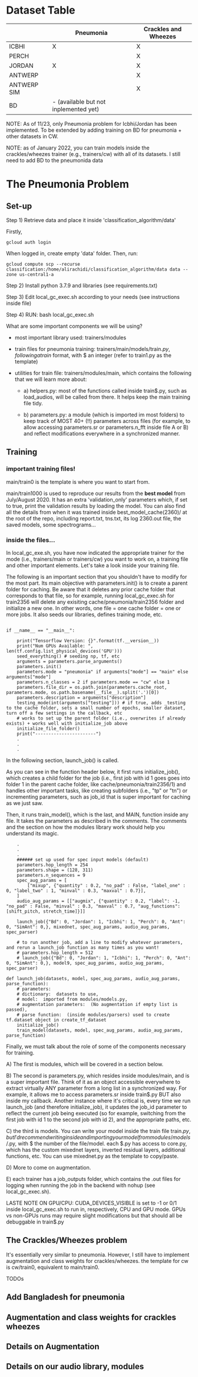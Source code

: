 # Dataset Table 

|   | Pneumonia| Crackles and Wheezes |
| ------------- | ------------- | ------------- |
| ICBHI  | X |  X |
| PERCH  |  |  X |
| JORDAN  | X | X |
| ANTWERP  |  | X |
| ANTWERP SIM  |  | X |
| BD  | - (available but not inplemented yet) |  |


NOTE: As of 11/23, only Pneumonia problem for Icbhi/Jordan has been implemented. To be extended by adding training on BD for pneumonia + other datasets in CW.

NOTE: as of January 2022, you can train models inside the crackles/wheezes trainer (e.g., trainers/cw) with all of its datasets. I still need to add BD to the pneumonida data

# The Pneumonia Problem
## Set-up

Step 1) Retrieve data and place it inside 'classification_algorithm/data'

Firstly, 
```
gcloud auth login
```
When logged in, create empty 'data' folder. Then, run:
```
gcloud compute scp --recurse classification:/home/alirachidi/classification_algorithm/data data --zone us-central1-a
```

Step 2) Install python 3.7.9 and libraries (see requirements.txt)

Step 3) Edit local_gc_exec.sh according to your needs (see instructions inside file)

Step 4) RUN: bash local_gc_exec.sh

What are some important components we will be using? 
- most important library used: trainers/modules
- train files for pneumonia training: trainers/main/models/train$.py, following a train$ format, with $ an integer (refer to train1.py as the template)
- utilities for train file: trainers/modules/main, which contains the following that we will learn more about: 

    - a) helpers.py: most of the functions called inside train$.py, such as load_audios, will be called from there. It helps keep the main training file tidy. 

    - b) parameters.py: a module (which is imported im most folders) to keep track of MOST 40+ (!!) parameters across files (for example, to allow accessing parameters.sr  or parameters.n_fft inside file A or B) and reflect modifications everywhere in a synchronized manner.

## Training

### important training files! 
main/train0 is the template is where you want to start from.

main/train1000 is used to reproduce our results from the **best model** from July/August 2020. It has an extra 'validation_only' parameters which, if set to true, print the validation results by loading the model. You can also find all the details from when it was trained inside best_model_cache(2360)/ at the root of the repo, including report.txt, tns.txt, its log 2360.out file, the saved models, some spectrograms...

### inside the files...

In local_gc_exe.sh, you have now indicated the appropriate trainer for the mode (i.e., trainers/main or trainers/cw) you want to work on, a training file and other important elements. Let's take a look inside your training file.

The following is an important section that you shouldn't have to modify for the most part. Its main objective with parameters.init() is to create a parent folder for caching. Be aware that it deletes any prior cache folder that corresponds to that file, so for example, running local_gc_exec.sh for train2356 will delete any exisiting cache/pneumonia/train2356 folder and initialize a new one. In other words, one file = one cache folder = one or more jobs. It also seeds our libraries, defines training mode, etc. 

```

if __name__ == "__main__":
    
    print("Tensorflow Version: {}".format(tf.__version__))
    print("Num GPUs Available: ", len(tf.config.list_physical_devices('GPU')))
    seed_everything() # seeding np, tf, etc
    arguments = parameters.parse_arguments()
    parameters.init()
    parameters.mode = "pneumonia" if arguments["mode"] == "main" else arguments["mode"]
    parameters.n_classes = 2 if parameters.mode == "cw" else 1
    parameters.file_dir = os.path.join(parameters.cache_root, parameters.mode, os.path.basename(__file__).split('.')[0])
    parameters.description = arguments["description"]
    testing_mode(int(arguments["testing"])) # if true, adds _testing to the cache folder, sets a small number of epochs, smaller dataset, turn off a few settings in the callback, etc
    # works to set up the parent folder (i.e., overwrites if already exists) + works well with initialize_job above
    initialize_file_folder()
    print("-----------------------")
    .
    .
    .
```

In the following section, launch_job() is called. 

As you can see in the function header below, it first runs initialize_job(), which creates a child folder for the job (i.e., first job with id 1 goes goes into folder 1 in the parent cache folder, like cache/pneumonia/train2356/1) and handles other important tasks, like creating subfolders (i.e.,  "tp" or "tn") or incrementing parameters, such as job_id that is super important for caching as we just saw. 

Then, it runs train_model(), which is the last, and MAIN, function inside any file. It takes the parameters as described in the comments. The comments and the section on how the modules library work should help you understand its magic. 

````
    .
    .
    .
    ###### set up used for spec input models (default)
    parameters.hop_length = 254
    parameters.shape = (128, 311)
    parameters.n_sequences = 9
    spec_aug_params = [
        ["mixup", {"quantity" : 0.2, "no_pad" : False, "label_one" : 0, "label_two" : 1, "minval" : 0.3, "maxval" : 0.7}],
    ]
    audio_aug_params = [["augmix", {"quantity" : 0.2, "label": -1, "no_pad" : False, "minval" : 0.3, "maxval" : 0.7, "aug_functions": [shift_pitch, stretch_time]}]]

    launch_job({"Bd": 0, "Jordan": 1, "Icbhi": 1, "Perch": 0, "Ant": 0, "SimAnt": 0,}, mixednet, spec_aug_params, audio_aug_params, spec_parser)
    
    # to run another job, add a line to modify whatever parameters, and rerun a launch_job function as many times as you want!
    # parameters.hop_length = 512
    # launch_job({"Bd": 0, "Jordan": 1, "Icbhi": 1, "Perch": 0, "Ant": 0, "SimAnt": 0,}, model9, spec_aug_params, audio_aug_params, spec_parser)
````

```
def launch_job(datasets, model, spec_aug_params, audio_aug_params, parse_function):
    # parameters: 
    # dictionary:  datasets to use, 
    # model:  imported from modules/models.py, 
    # augmentation parameters:  (No augmentation if empty list is passed), 
    # parse function:  (inside modules/parsers) used to create tf.dataset object in create_tf_dataset
    initialize_job()
    train_model(datasets, model, spec_aug_params, audio_aug_params, parse_function)
```

Finally, we must talk about the role of some of the components necessary for training. 

A) The first is modules, which will be covered in a section below. 

B) The second is parameters.py, which resides inside modules/main, and is a super important file. Think of it as an object accessible everywhere to extract virtually ANY parameter from a long list in a synchronized way. For example, it allows me to access parameters.sr inside train$.py BUT also inside my callback. Another instance where it's critical is, every time we run launch_job (and therefore initialize_job), it updates the job_id parameter to reflect the current job being executed (so for example, switching from the first job with id 1 to the second job with id 2), and the appropriate paths, etc. 

C) the third is models. You can write your model inside the train file train$.py, but I'd recommend writing inside and importing your model from modules/models/$.py, with $ the number of the file/model. each $.py has access to core.py, which has the custom mixednet layers, inverted residual layers, additional functions, etc. You can use mixednet.py as the template to copy/paste.

D) More to come on augmentation.

E) each trainer has a job_outputs folder, which contains the .out files for logging when running the job in the backend with nohup (see local_gc_exec.sh). 

LASTE NOTE ON GPU/CPU: CUDA_DEVICES_VISIBLE is set to -1 or 0/1 inside local_gc_exec.sh to run in, respectively, CPU and GPU mode. GPUs vs non-GPUs runs may require slight modifications but that should all be debuggable in train$.py


## The Crackles/Wheezes problem

It's essentially very similar to pneumonia. However, I still have to implement augmentation and class weights for crackles/wheezes. the template for cw is cw/train0, equivalent to main/train0.

TODOs
## Add Bangladesh for pneumonia
## Augmentation and class weights for crackles wheezes
## Details on Augmentation
## Details on our audio library, modules
